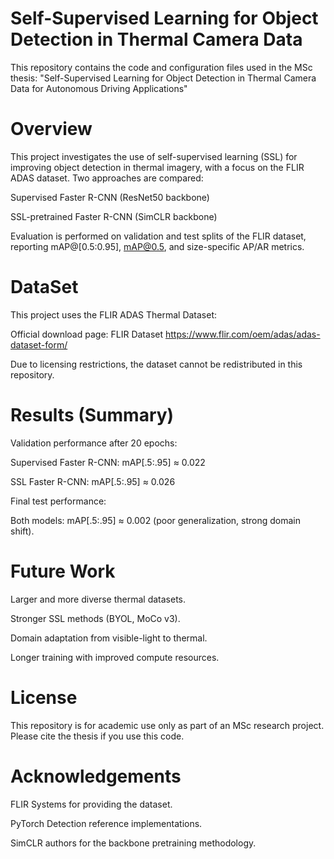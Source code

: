 # Self-Supervised Learning for Object Detection in Thermal Camera Data

This repository contains the code and configuration files used in the MSc thesis:
"Self-Supervised Learning for Object Detection in Thermal Camera Data for Autonomous Driving Applications"


# Overview

This project investigates the use of self-supervised learning (SSL) for improving object detection in thermal imagery, with a focus on the FLIR ADAS dataset.
Two approaches are compared:

Supervised Faster R-CNN (ResNet50 backbone)

SSL-pretrained Faster R-CNN (SimCLR backbone)

Evaluation is performed on validation and test splits of the FLIR dataset, reporting mAP@[0.5:0.95], mAP@0.5, and size-specific AP/AR metrics.

# DataSet 
This project uses the FLIR ADAS Thermal Dataset:

Official download page: FLIR Dataset https://www.flir.com/oem/adas/adas-dataset-form/

Due to licensing restrictions, the dataset cannot be redistributed in this repository.

# Results (Summary)

Validation performance after 20 epochs:

Supervised Faster R-CNN: mAP[.5:.95] ≈ 0.022

SSL Faster R-CNN: mAP[.5:.95] ≈ 0.026

Final test performance:

Both models: mAP[.5:.95] ≈ 0.002 (poor generalization, strong domain shift).

# Future Work

Larger and more diverse thermal datasets.

Stronger SSL methods (BYOL, MoCo v3).

Domain adaptation from visible-light to thermal.

Longer training with improved compute resources.

# License

This repository is for academic use only as part of an MSc research project.
Please cite the thesis if you use this code.

# Acknowledgements

FLIR Systems for providing the dataset.

PyTorch Detection reference implementations.

SimCLR authors for the backbone pretraining methodology.
